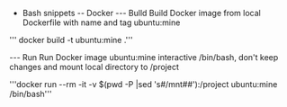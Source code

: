 - Bash snippets
-- Docker
--- Bulld
Build Docker image from local Dockerfile with name and tag ubuntu:mine

''' docker build -t ubuntu:mine .'''

--- Run
Run Docker image ubuntu:mine interactive /bin/bash, don't keep changes and mount local directory to /project

'''docker run --rm -it -v $(pwd -P |sed 's#/mnt##'):/project ubuntu:mine /bin/bash'''

